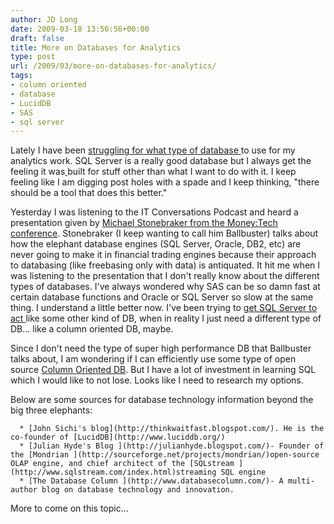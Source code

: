 ```yaml
---
author: JD Long
date: 2009-03-18 13:56:56+00:00
draft: false
title: More on Databases for Analytics
type: post
url: /2009/03/more-on-databases-for-analytics/
tags:
- column oriented
- database
- LucidDB
- SAS
- sql server
---
```


Lately I have been [struggling for what type of database ](https://www.cerebralmastication.com/?p=212)to use for my analytics work. SQL Server is a really good database but I always get the feeling it was[ ](http://)built for stuff other than what I want to do with it. I keep feeling like I am digging post holes with a spade and I keep thinking, "there should be a tool that does this better."

Yesterday I was listening to the IT Conversations Podcast and heard a presentation given by [Michael Stonebraker from the Money:Tech conference](http://itc.conversationsnetwork.org/shows/detail4009.html). Stonebraker (I keep wanting to call him Ballbuster) talks about how the elephant database engines (SQL Server, Oracle, DB2, etc) are never going to make it in financial trading engines because their approach to databasing (like freebasing only with data) is antiquated. It hit me when I was listening to the presentation that I don't really know about the different types of databases. I've always wondered why SAS can be so damn fast at certain database functions and Oracle or SQL Server so slow at the same thing. I understand a little better now. I've been trying to [get SQL Server to act ](http://stackoverflow.com/questions/571750/make-sql-server-faster-at-manipulating-data-turn-off-transaction-logging)like some other kind of DB, when in reality I just need a different type of DB... like a column oriented DB, maybe.

Since I don't need the type of super high performance DB that Ballbuster talks about, I am wondering if I can efficiently use some type of open source [Column Oriented DB](http://en.wikipedia.org/wiki/Column-oriented_DBMS). But I have a lot of investment in learning SQL which I would like to not lose. Looks like I need to research my options.

Below are some sources for database technology information beyond the big three elephants:



	  * [John Sichi's blog](http://thinkwaitfast.blogspot.com/). He is the co-founder of [LucidDB](http://www.luciddb.org/)
	  * [Julian Hyde's Blog ](http://julianhyde.blogspot.com/)- Founder of the [Mondrian ](http://sourceforge.net/projects/mondrian/)open-source OLAP engine, and chief architect of the [SQLstream ](http://www.sqlstream.com/index.html)streaming SQL engine
	  * [The Database Column ](http://www.databasecolumn.com/)- A multi-author blog on database technology and innovation.

More to come on this topic...
